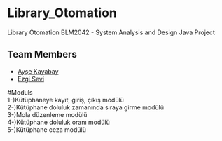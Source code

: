 # Library_Otomation
Library Otomation 
BLM2042 - System Analysis and Design Java Project

## Team Members 
* [Ayşe Kayabay](https://github.com/aysekayabay)
* [Ezgi Sevi](https://github.com/ecisev16)

#Moduls\
1-)Kütüphaneye kayıt, giriş, çıkış modülü\
2-)Kütüphane doluluk zamanında sıraya girme modülü\
3-)Mola düzenleme modülü\
4-)Kütüphane doluluk oranı modülü\
5-)Kütüphane ceza modülü
